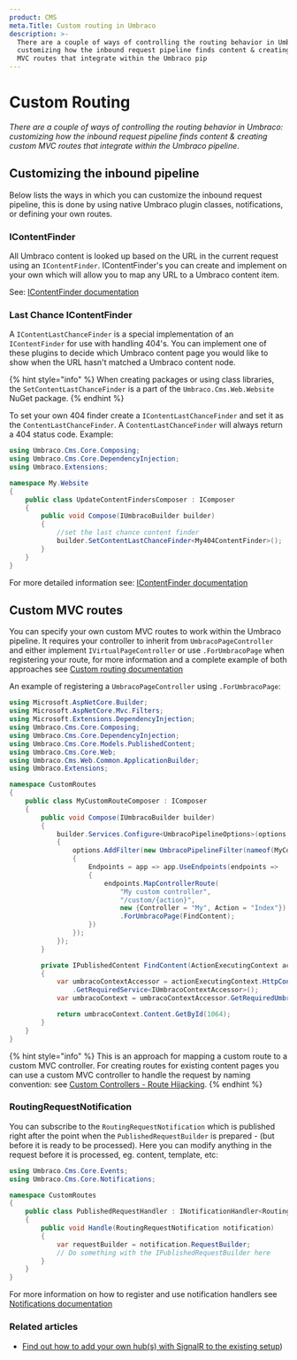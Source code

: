 ```yaml
---
product: CMS
meta.Title: Custom routing in Umbraco
description: >-
  There are a couple of ways of controlling the routing behavior in Umbraco:
  customizing how the inbound request pipeline finds content & creating custom
  MVC routes that integrate within the Umbraco pip
---
```


# Custom Routing

_There are a couple of ways of controlling the routing behavior in Umbraco: customizing how the inbound request pipeline finds content & creating custom MVC routes that integrate within the Umbraco pipeline_.

## Customizing the inbound pipeline

Below lists the ways in which you can customize the inbound request pipeline, this is done by using native Umbraco plugin classes, notifications, or defining your own routes.

### IContentFinder

All Umbraco content is looked up based on the URL in the current request using an `IContentFinder`. IContentFinder's you can create and implement on your own which will allow you to map any URL to a Umbraco content item.

See: [IContentFinder documentation](../../reference/routing/request-pipeline/icontentfinder.md)

### Last Chance IContentFinder

A `IContentLastChanceFinder` is a special implementation of an `IContentFinder` for use with handling 404's. You can implement one of these plugins to decide which Umbraco content page you would like to show when the URL hasn't matched a Umbraco content node.

{% hint style="info" %}
When creating packages or using class libraries, the `SetContentLastChanceFinder` is a part of the `Umbraco.Cms.Web.Website` NuGet package.
{% endhint %}

To set your own 404 finder create a `IContentLastChanceFinder` and set it as the `ContentLastChanceFinder`. A `ContentLastChanceFinder` will always return a 404 status code. Example:

```csharp
using Umbraco.Cms.Core.Composing;
using Umbraco.Cms.Core.DependencyInjection;
using Umbraco.Extensions;

namespace My.Website
{
    public class UpdateContentFindersComposer : IComposer
    {
        public void Compose(IUmbracoBuilder builder)
        {
            //set the last chance content finder
            builder.SetContentLastChanceFinder<My404ContentFinder>();
        }
    }
}
```

For more detailed information see: [IContentFinder documentation](../../reference/routing/request-pipeline/icontentfinder.md#notfoundhandlers)

## Custom MVC routes

You can specify your own custom MVC routes to work within the Umbraco pipeline. It requires your controller to inherit from `UmbracoPageController` and either implement `IVirtualPageController` or use `.ForUmbracoPage` when registering your route, for more information and a complete example of both approaches see [Custom routing documentation](../../reference/routing/custom-routes.md#custom-routes-within-the-umbraco-pipeline)

An example of registering a `UmbracoPageController` using `.ForUmbracoPage`:

```csharp
using Microsoft.AspNetCore.Builder;
using Microsoft.AspNetCore.Mvc.Filters;
using Microsoft.Extensions.DependencyInjection;
using Umbraco.Cms.Core.Composing;
using Umbraco.Cms.Core.DependencyInjection;
using Umbraco.Cms.Core.Models.PublishedContent;
using Umbraco.Cms.Core.Web;
using Umbraco.Cms.Web.Common.ApplicationBuilder;
using Umbraco.Extensions;

namespace CustomRoutes
{
    public class MyCustomRouteComposer : IComposer
    {
        public void Compose(IUmbracoBuilder builder)
        {
            builder.Services.Configure<UmbracoPipelineOptions>(options =>
            {
                options.AddFilter(new UmbracoPipelineFilter(nameof(MyController))
                {
                    Endpoints = app => app.UseEndpoints(endpoints =>
                    {
                        endpoints.MapControllerRoute(
                            "My custom controller",
                            "/custom/{action}",
                            new {Controller = "My", Action = "Index"})
                            .ForUmbracoPage(FindContent);
                    })
                });
            });
        }

        private IPublishedContent FindContent(ActionExecutingContext actionExecutingContext)
        {
            var umbracoContextAccessor = actionExecutingContext.HttpContext.RequestServices
                .GetRequiredService<IUmbracoContextAccessor>();
            var umbracoContext = umbracoContextAccessor.GetRequiredUmbracoContext();

            return umbracoContext.Content.GetById(1064);
        }
    }
}
```

{% hint style="info" %}
This is an approach for mapping a custom route to a custom MVC controller. For creating routes for existing content pages you can use a custom MVC controller to handle the request by naming convention: see [Custom Controllers - Route Hijacking](../../reference/routing/custom-controllers.md).
{% endhint %}

### RoutingRequestNotification

You can subscribe to the `RoutingRequestNotification` which is published right after the point when the `PublishedRequestBuilder` is prepared - (but before it is ready to be processed). Here you can modify anything in the request before it is processed, eg. content, template, etc:

```csharp
using Umbraco.Cms.Core.Events;
using Umbraco.Cms.Core.Notifications;

namespace CustomRoutes
{
    public class PublishedRequestHandler : INotificationHandler<RoutingRequestNotification>
    {
        public void Handle(RoutingRequestNotification notification)
        {
            var requestBuilder = notification.RequestBuilder;
            // Do something with the IPublishedRequestBuilder here
        }
    }
}
```

For more information on how to register and use notification handlers see [Notifications documentation](../../reference/notifications/)

### Related articles

* [Find out how to add your own hub(s) with SignalR to the existing setup](signalR.md))
